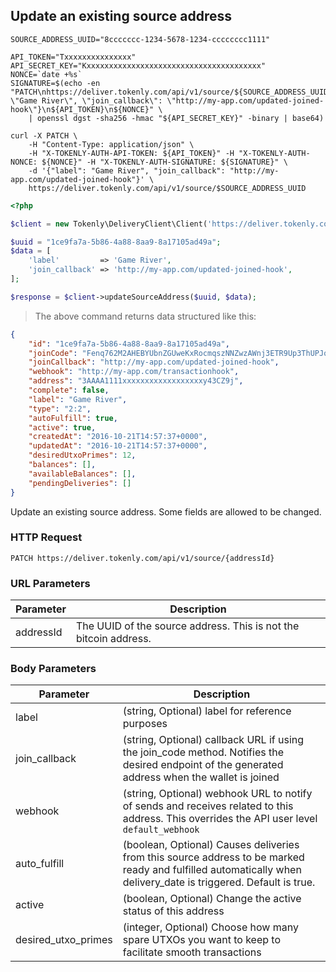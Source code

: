 ## Update an existing source address

```shell
SOURCE_ADDRESS_UUID="8ccccccc-1234-5678-1234-cccccccc1111"

API_TOKEN="Txxxxxxxxxxxxxxx"
API_SECRET_KEY="Kxxxxxxxxxxxxxxxxxxxxxxxxxxxxxxxxxxxxxxx"
NONCE=`date +%s`
SIGNATURE=$(echo -en "PATCH\nhttps://deliver.tokenly.com/api/v1/source/${SOURCE_ADDRESS_UUID}\n{\"label\": \"Game River\", \"join_callback\": \"http://my-app.com/updated-joined-hook\"}\n${API_TOKEN}\n${NONCE}" \
    | openssl dgst -sha256 -hmac "${API_SECRET_KEY}" -binary | base64)

curl -X PATCH \
    -H "Content-Type: application/json" \
    -H "X-TOKENLY-AUTH-API-TOKEN: ${API_TOKEN}" -H "X-TOKENLY-AUTH-NONCE: ${NONCE}" -H "X-TOKENLY-AUTH-SIGNATURE: ${SIGNATURE}" \
    -d '{"label": "Game River", "join_callback": "http://my-app.com/updated-joined-hook"}' \
    https://deliver.tokenly.com/api/v1/source/$SOURCE_ADDRESS_UUID
```

```php
<?php

$client = new Tokenly\DeliveryClient\Client('https://deliver.tokenly.com', $API_TOKEN, $API_SECRET_KEY);

$uuid = "1ce9fa7a-5b86-4a88-8aa9-8a17105ad49a";
$data = [
    'label'         => 'Game River',
    'join_callback' => 'http://my-app.com/updated-joined-hook',
];

$response = $client->updateSourceAddress($uuid, $data);

```


> The above command returns data structured like this:

```json
{
    "id": "1ce9fa7a-5b86-4a88-8aa9-8a17105ad49a",
    "joinCode": "Fenq762M2AHEBYUbnZGUweKxRocmqszNNZwzAWnj3ETR9Up3ThUPJqQ5vBq3f7eA2RL7obxoC6L",
    "joinCallback": "http://my-app.com/updated-joined-hook",
    "webhook": "http://my-app.com/transactionhook",
    "address": "3AAAA1111xxxxxxxxxxxxxxxxxxy43CZ9j",
    "complete": false,
    "label": "Game River",
    "type": "2:2",
    "autoFulfill": true,
    "active": true,
    "createdAt": "2016-10-21T14:57:37+0000",
    "updatedAt": "2016-10-21T14:57:37+0000",
    "desiredUtxoPrimes": 12,
    "balances": [],
    "availableBalances": [],
    "pendingDeliveries": []
}
```

Update an existing source address.  Some fields are allowed to be changed.


### HTTP Request

`PATCH https://deliver.tokenly.com/api/v1/source/{addressId}`


### URL Parameters

Parameter       | Description
---------       | -----------
addressId       | The UUID of the source address.  This is not the bitcoin address.

### Body Parameters

Parameter           | Description
------------------- | -----------
label               | (string, Optional)  label for reference purposes
join_callback       | (string, Optional)  callback URL if using the join_code method. Notifies the desired endpoint of the generated address when the wallet is joined
webhook             | (string, Optional)  webhook URL to notify of sends and receives related to this address.  This overrides the API user level `default_webhook`
auto_fulfill        | (boolean, Optional) Causes deliveries from this source address to be marked ready and fulfilled automatically when delivery_date is triggered. Default is true.
active              | (boolean, Optional) Change the active status of this address
desired_utxo_primes | (integer, Optional) Choose how many spare UTXOs you want to keep to facilitate smooth transactions


